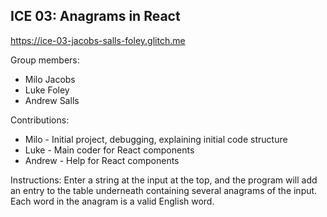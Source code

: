 ## ICE 03: Anagrams in React

https://ice-03-jacobs-salls-foley.glitch.me

Group members:
 - Milo Jacobs
 - Luke Foley
 - Andrew Salls

Contributions:
 - Milo - Initial project, debugging, explaining initial code structure
 - Luke - Main coder for React components
 - Andrew - Help for React components

Instructions:
Enter a string at the input at the top, and the program will add an entry to the table underneath containing several anagrams of the input. Each word in the anagram is a valid English word.
